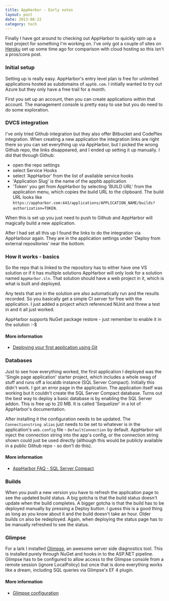 ```yaml
---
title: AppHarbor - Early notes
layout: post
date: 2013-08-22
category: tech
---
```


Finally I have got around to checking out AppHarbor to quickly spin up a test project for something I'm working on. I've only got a couple of sites on [Heroku](https://www.heroku.com/) set up some time ago for comparison with cloud hosting so this isn't a pros/cons post.


### Initial setup
Setting up is really easy. AppHarbor's entry level plan is free for unlimited applications hosted as subdomains of `apphb.com`. I initially wanted to try out Azure but they only have a free trail for a month.

First you set up an account, then you can create applications within that account. The management console is pretty easy to use but you do need to do some exploration.


### DVCS integration
I've only tried Github integration but they also offer Bitbucket and CodePlex integration. When creating a new application the integration links are right there so you can set everything up via AppHarbor, but I picked the wrong Github repo, the links disappeared, and I ended up setting it up manually. I did that through Github:

- open the repo settings
- select Service Hooks
- select 'AppHarbor' from the list of available service hooks
- 'Application Slug' is the name of the apphb application
- 'Token' you get from AppHarbor by selecting 'BUILD URL' from the application menu, which copies the build URL to the clipboard. The build URL looks like `https://appharbor.com:443/applications/APPLICATION_NAME/builds?authorization=TOKEN`.

When this is set up you just need to push to Github and AppHarbor will magically build a new application.

After I had set all this up I found the links to do the integration via AppHarbour again. They are in the application settings under 'Deploy from external repositories' near the bottom.


### How it works - basics
So the repo that is linked to the repository has to either have one VS solution or if it has multiple solutions AppHarbor will only look for a solution named `AppHarbor.sln`. That solution should have a web project in it, which is what is built and deployed.

Any tests that are in the solution are also automatically run and the results recorded. So you basically get a simple CI server for free with the application. I just added a project which referenced NUnit and threw a test in and it all just worked.

AppHarbor supports NuGet package restore - just remember to enable it in the solution :-$

#### More information
- [Deploying your first application using Git](http://support.appharbor.com/kb/getting-started/deploying-your-first-application-using-git)


### Databases
Just to see how everything worked, the first application I deployed was the 'Single page application' starter project, which includes a whole swag of stuff and runs off a localdb instance (SQL Server Compact). Initially this didn't work. I got an error page in the application. The application itself was working but it couldn't create the SQL Server Compact database. Turns out the best way to deploy a basic database is by enabling the SQL Server addon. This is free up to 20 MB. It is called 'Sequelizer' in a lot of AppHarbor's documentation.

After installing it the configuration needs to be updated. The `Connectionstring alias` just needs to be set to whatever is in the application's `web.config` file - `DefaultConnection` by default. AppHarbor will inject the connection string into the app's config, or the connection string shown could just be used directly (although this would be publicly available in a public Github repo - so don't do this).

#### More information
- [AppHarbor FAQ - SQL Server Compact](http://support.appharbor.com/kb/getting-started/frequently-asked-questions#sql-server-compact)


### Builds
When you push a new version you have to refresh the application page to see the updated build status. A big gotcha is that the build status doesn't update when the build completes. A bigger gotcha is that the build has to be deployed manually by pressing a Deploy button. I guess this is a good thing as long as you know about it and the build doesn't take an hour. Older builds cn also be redeployed. Again, when deploying the status page has to be manually refreshed to see the status.


### Glimpse
For a lark I installed [Glimpse](http://getglimpse.com/), an awesome server side diagnostics tool. This is installed purely through NuGet and hooks in to the ASP.NET pipeline. Glimpse has to be configured to allow access to the Glimpse console from a remote session (ignore LocalPolicy) but once that is done everything works like a dream, including SQL queries via Glimpse's EF 4 plugin.

#### More information
- [Glimpse configuration](http://getglimpse.com/Help/Configuration)

